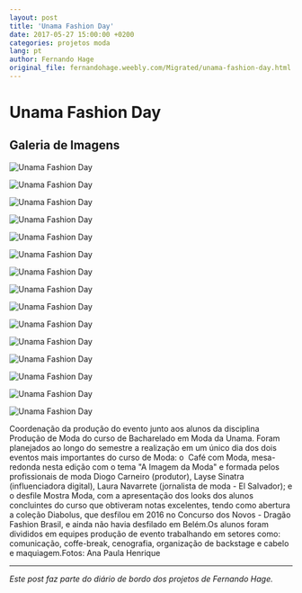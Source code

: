 ```yaml
---
layout: post
title: 'Unama Fashion Day'
date: 2017-05-27 15:00:00 +0200
categories: projetos moda
lang: pt
author: Fernando Hage
original_file: fernandohage.weebly.com/Migrated/unama-fashion-day.html
---
```


# Unama Fashion Day

## Galeria de Imagens

![Unama Fashion Day](/assets/images/unama-fashion-day-01.jpg)

![Unama Fashion Day](/assets/images/unama-fashion-day-02.jpg)

![Unama Fashion Day](/assets/images/unama-fashion-day-03.jpg)

![Unama Fashion Day](/assets/images/unama-fashion-day-04.jpg)

![Unama Fashion Day](/assets/images/unama-fashion-day-05.jpg)

![Unama Fashion Day](/assets/images/unama-fashion-day-06.jpg)

![Unama Fashion Day](/assets/images/unama-fashion-day-07.jpg)

![Unama Fashion Day](/assets/images/unama-fashion-day-08.jpg)

![Unama Fashion Day](/assets/images/unama-fashion-day-09.jpg)

![Unama Fashion Day](/assets/images/unama-fashion-day-10.jpg)

![Unama Fashion Day](/assets/images/unama-fashion-day-11.jpg)

![Unama Fashion Day](/assets/images/unama-fashion-day-12.jpg)

![Unama Fashion Day](/assets/images/unama-fashion-day-13.jpg)

![Unama Fashion Day](/assets/images/unama-fashion-day-14.jpg)

![Unama Fashion Day](/assets/images/unama-fashion-day-15.jpg)

Coordenação da produção do evento junto aos alunos da disciplina Produção de Moda do curso de Bacharelado em Moda da Unama. Foram planejados ao longo do semestre a realização em um único dia dos dois eventos mais importantes do curso de Moda: o  Café com Moda, mesa-redonda nesta edição com o tema "A Imagem da Moda" e formada pelos profissionais de moda Diogo Carneiro (produtor), Layse Sinatra (influenciadora digital), Laura Navarrete (jornalista de moda - El Salvador); e o desfile Mostra Moda, com a apresentação dos looks dos alunos concluintes do curso que obtiveram notas excelentes, tendo como abertura a coleção Diabolus, que desfilou em 2016 no Concurso dos Novos - Dragão Fashion Brasil, e ainda não havia desfilado em Belém.Os alunos foram divididos em equipes produção de evento trabalhando em setores como: comunicação, coffe-break, cenografia, organização de backstage e cabelo e maquiagem.Fotos: Ana Paula Henrique

---

*Este post faz parte do diário de bordo dos projetos de Fernando Hage.*
